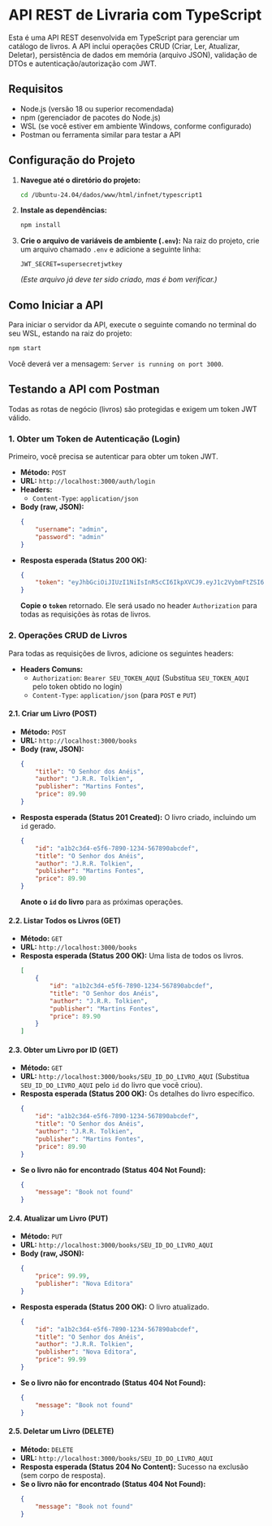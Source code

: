 # API REST de Livraria com TypeScript

Esta é uma API REST desenvolvida em TypeScript para gerenciar um catálogo de livros. A API inclui operações CRUD (Criar, Ler, Atualizar, Deletar), persistência de dados em memória (arquivo JSON), validação de DTOs e autenticação/autorização com JWT.

## Requisitos

*   Node.js (versão 18 ou superior recomendada)
*   npm (gerenciador de pacotes do Node.js)
*   WSL (se você estiver em ambiente Windows, conforme configurado)
*   Postman ou ferramenta similar para testar a API

## Configuração do Projeto

1.  **Navegue até o diretório do projeto:**
    ```bash
    cd /Ubuntu-24.04/dados/www/html/infnet/typescript1
    ```

2.  **Instale as dependências:**
    ```bash
    npm install
    ```

3.  **Crie o arquivo de variáveis de ambiente (`.env`):**
    Na raiz do projeto, crie um arquivo chamado `.env` e adicione a seguinte linha:
    ```
    JWT_SECRET=supersecretjwtkey
    ```
    *(Este arquivo já deve ter sido criado, mas é bom verificar.)*

## Como Iniciar a API

Para iniciar o servidor da API, execute o seguinte comando no terminal do seu WSL, estando na raiz do projeto:

```bash
npm start
```

Você deverá ver a mensagem: `Server is running on port 3000`.

## Testando a API com Postman

Todas as rotas de negócio (livros) são protegidas e exigem um token JWT válido.

### 1. Obter um Token de Autenticação (Login)

Primeiro, você precisa se autenticar para obter um token JWT.

*   **Método:** `POST`
*   **URL:** `http://localhost:3000/auth/login`
*   **Headers:**
    *   `Content-Type`: `application/json`
*   **Body (raw, JSON):**
    ```json
    {
        "username": "admin",
        "password": "admin"
    }
    ```
*   **Resposta esperada (Status 200 OK):**
    ```json
    {
        "token": "eyJhbGciOiJIUzI1NiIsInR5cCI6IkpXVCJ9.eyJ1c2VybmFtZSI6ImFkbWluIiwicm9sZSI6ImFkbWluIiwiaWF0IjoxNjcyNTc0MDAwLCJleHAiOjE2NzI1Nzc2MDB9.EXAMPLE_TOKEN_STRING"
    }
    ```
    **Copie o `token`** retornado. Ele será usado no header `Authorization` para todas as requisições às rotas de livros.

### 2. Operações CRUD de Livros

Para todas as requisições de livros, adicione os seguintes headers:

*   **Headers Comuns:**
    *   `Authorization`: `Bearer SEU_TOKEN_AQUI` (Substitua `SEU_TOKEN_AQUI` pelo token obtido no login)
    *   `Content-Type`: `application/json` (para `POST` e `PUT`)

#### 2.1. Criar um Livro (POST)

*   **Método:** `POST`
*   **URL:** `http://localhost:3000/books`
*   **Body (raw, JSON):**
    ```json
    {
        "title": "O Senhor dos Anéis",
        "author": "J.R.R. Tolkien",
        "publisher": "Martins Fontes",
        "price": 89.90
    }
    ```
*   **Resposta esperada (Status 201 Created):** O livro criado, incluindo um `id` gerado.
    ```json
    {
        "id": "a1b2c3d4-e5f6-7890-1234-567890abcdef",
        "title": "O Senhor dos Anéis",
        "author": "J.R.R. Tolkien",
        "publisher": "Martins Fontes",
        "price": 89.90
    }
    ```
    **Anote o `id` do livro** para as próximas operações.

#### 2.2. Listar Todos os Livros (GET)

*   **Método:** `GET`
*   **URL:** `http://localhost:3000/books`
*   **Resposta esperada (Status 200 OK):** Uma lista de todos os livros.
    ```json
    [
        {
            "id": "a1b2c3d4-e5f6-7890-1234-567890abcdef",
            "title": "O Senhor dos Anéis",
            "author": "J.R.R. Tolkien",
            "publisher": "Martins Fontes",
            "price": 89.90
        }
    ]
    ```

#### 2.3. Obter um Livro por ID (GET)

*   **Método:** `GET`
*   **URL:** `http://localhost:3000/books/SEU_ID_DO_LIVRO_AQUI` (Substitua `SEU_ID_DO_LIVRO_AQUI` pelo `id` do livro que você criou).
*   **Resposta esperada (Status 200 OK):** Os detalhes do livro específico.
    ```json
    {
        "id": "a1b2c3d4-e5f6-7890-1234-567890abcdef",
        "title": "O Senhor dos Anéis",
        "author": "J.R.R. Tolkien",
        "publisher": "Martins Fontes",
        "price": 89.90
    }
    ```
*   **Se o livro não for encontrado (Status 404 Not Found):**
    ```json
    {
        "message": "Book not found"
    }
    ```

#### 2.4. Atualizar um Livro (PUT)

*   **Método:** `PUT`
*   **URL:** `http://localhost:3000/books/SEU_ID_DO_LIVRO_AQUI`
*   **Body (raw, JSON):**
    ```json
    {
        "price": 99.99,
        "publisher": "Nova Editora"
    }
    ```
*   **Resposta esperada (Status 200 OK):** O livro atualizado.
    ```json
    {
        "id": "a1b2c3d4-e5f6-7890-1234-567890abcdef",
        "title": "O Senhor dos Anéis",
        "author": "J.R.R. Tolkien",
        "publisher": "Nova Editora",
        "price": 99.99
    }
    ```
*   **Se o livro não for encontrado (Status 404 Not Found):**
    ```json
    {
        "message": "Book not found"
    }
    ```

#### 2.5. Deletar um Livro (DELETE)

*   **Método:** `DELETE`
*   **URL:** `http://localhost:3000/books/SEU_ID_DO_LIVRO_AQUI`
*   **Resposta esperada (Status 204 No Content):** Sucesso na exclusão (sem corpo de resposta).
*   **Se o livro não for encontrado (Status 404 Not Found):**
    ```json
    {
        "message": "Book not found"
    }
    ```
